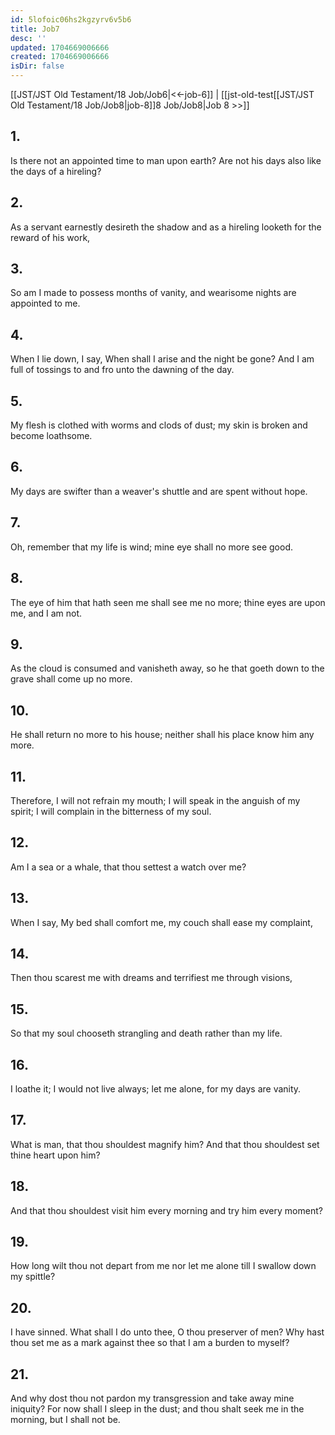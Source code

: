 ```yaml
---
id: 5lofoic06hs2kgzyrv6v5b6
title: Job7
desc: ''
updated: 1704669006666
created: 1704669006666
isDir: false
---
```

[[JST/JST Old Testament/18 Job/Job6|<<-job-6]] | [[jst-old-test[[JST/JST Old Testament/18 Job/Job8|job-8]]8 Job/Job8|Job 8 >>]]
## 1.
Is there not an appointed time to man upon earth? Are not his days also like the days of a hireling?
## 2.
As a servant earnestly desireth the shadow and as a hireling looketh for the reward of his work,
## 3.
So am I made to possess months of vanity, and wearisome nights are appointed to me.
## 4.
When I lie down, I say, When shall I arise and the night be gone? And I am full of tossings to and fro unto the dawning of the day.
## 5.
My flesh is clothed with worms and clods of dust; my skin is broken and become loathsome.
## 6.
My days are swifter than a weaver\'s shuttle and are spent without hope.
## 7.
Oh, remember that my life is wind; mine eye shall no more see good.
## 8.
The eye of him that hath seen me shall see me no more; thine eyes are upon me, and I am not.
## 9.
As the cloud is consumed and vanisheth away, so he that goeth down to the grave shall come up no more.
## 10.
He shall return no more to his house; neither shall his place know him any more.
## 11.
Therefore, I will not refrain my mouth; I will speak in the anguish of my spirit; I will complain in the bitterness of my soul.
## 12.
Am I a sea or a whale, that thou settest a watch over me?
## 13.
When I say, My bed shall comfort me, my couch shall ease my complaint,
## 14.
Then thou scarest me with dreams and terrifiest me through visions,
## 15.
So that my soul chooseth strangling and death rather than my life.
## 16.
I loathe it; I would not live always; let me alone, for my days are vanity.
## 17.
What is man, that thou shouldest magnify him? And that thou shouldest set thine heart upon him?
## 18.
And that thou shouldest visit him every morning and try him every moment?
## 19.
How long wilt thou not depart from me nor let me alone till I swallow down my spittle?
## 20.
I have sinned. What shall I do unto thee, O thou preserver of men? Why hast thou set me as a mark against thee so that I am a burden to myself?
## 21.
And why dost thou not pardon my transgression and take away mine iniquity? For now shall I sleep in the dust; and thou shalt seek me in the morning, but I shall not be.

